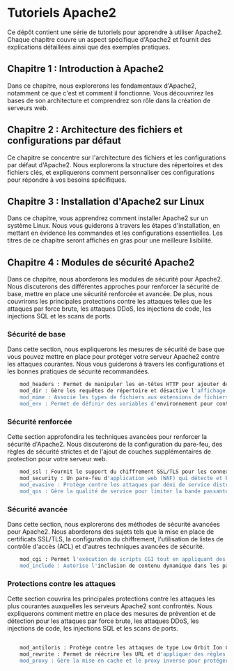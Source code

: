 # Tutoriels Apache2

Ce dépôt contient une série de tutoriels pour apprendre à utiliser Apache2. Chaque chapitre couvre un aspect spécifique d'Apache2 et fournit des explications détaillées ainsi que des exemples pratiques.

## Chapitre 1 : Introduction à Apache2

Dans ce chapitre, nous explorerons les fondamentaux d'Apache2, notamment ce que c'est et comment il fonctionne. Vous découvrirez les bases de son architecture et comprendrez son rôle dans la création de serveurs web.

## Chapitre 2 : Architecture des fichiers et configurations par défaut

Ce chapitre se concentre sur l'architecture des fichiers et les configurations par défaut d'Apache2. Nous explorerons la structure des répertoires et des fichiers clés, et expliquerons comment personnaliser ces configurations pour répondre à vos besoins spécifiques.

## Chapitre 3 : Installation d'Apache2 sur Linux

Dans ce chapitre, vous apprendrez comment installer Apache2 sur un système Linux. Nous vous guiderons à travers les étapes d'installation, en mettant en évidence les commandes et les configurations essentielles. Les titres de ce chapitre seront affichés en gras pour une meilleure lisibilité.


## Chapitre 4 : Modules de sécurité Apache2

Dans ce chapitre, nous aborderons les modules de sécurité pour Apache2. Nous discuterons des différentes approches pour renforcer la sécurité de base, mettre en place une sécurité renforcée et avancée. De plus, nous couvrirons les principales protections contre les attaques telles que les attaques par force brute, les attaques DDoS, les injections de code, les injections SQL et les scans de ports.

### Sécurité de base

Dans cette section, nous expliquerons les mesures de sécurité de base que vous pouvez mettre en place pour protéger votre serveur Apache2 contre les attaques courantes. Nous vous guiderons à travers les configurations et les bonnes pratiques de sécurité recommandées.
```bash
    mod_headers : Permet de manipuler les en-têtes HTTP pour ajouter des directives de sécurité.
    mod_dir : Gère les requêtes de répertoire et désactive l'affichage des index des répertoires.
    mod_mime : Associe les types de fichiers aux extensions de fichiers pour des restrictions de sécurité.
    mod_env : Permet de définir des variables d'environnement pour contrôler le comportement du serveur.
```
### Sécurité renforcée

Cette section approfondira les techniques avancées pour renforcer la sécurité d'Apache2. Nous discuterons de la configuration du pare-feu, des règles de sécurité strictes et de l'ajout de couches supplémentaires de protection pour votre serveur web.
```bash
    mod_ssl : Fournit le support du chiffrement SSL/TLS pour les connexions sécurisées (HTTPS).
    mod_security : Un pare-feu d'application web (WAF) qui détecte et bloque les attaques web.
    mod_evasive : Protège contre les attaques par déni de service distribué (DDoS) en bloquant les adresses IP suspectes.
    mod_qos : Gère la qualité de service pour limiter la bande passante et les ressources pour les attaquants.
```

     

### Sécurité avancée

Dans cette section, nous explorerons des méthodes de sécurité avancées pour Apache2. Nous aborderons des sujets tels que la mise en place de certificats SSL/TLS, la configuration du chiffrement, l'utilisation de listes de contrôle d'accès (ACL) et d'autres techniques avancées de sécurité.
```bash
    mod_cgi : Permet l'exécution de scripts CGI tout en appliquant des restrictions de sécurité.
    mod_include : Autorise l'inclusion de contenu dynamique dans les pages web en appliquant des mesures de sécurité.
```
### Protections contre les attaques

Cette section couvrira les principales protections contre les attaques les plus courantes auxquelles les serveurs Apache2 sont confrontés. Nous expliquerons comment mettre en place des mesures de prévention et de détection pour les attaques par force brute, les attaques DDoS, les injections de code, les injections SQL et les scans de ports.

```bash
            
    mod_antiloris : Protège contre les attaques de type Low Orbit Ion Cannon (LOIC) en limitant le nombre de connexions simultanées.
    mod_rewrite : Permet de réécrire les URL et d'appliquer des règles de sécurité spécifiques.
    mod_proxy : Gère la mise en cache et le proxy inverse pour protéger le serveur contre les attaques directes.


```



